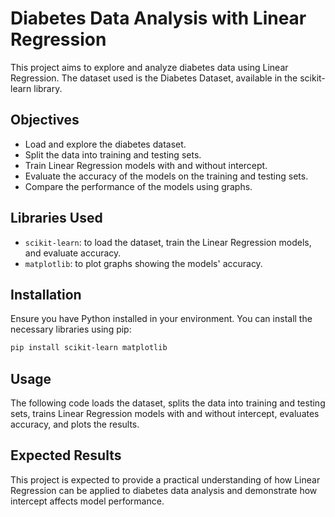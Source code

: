 # Diabetes Data Analysis with Linear Regression

This project aims to explore and analyze diabetes data using Linear Regression. The dataset used is the Diabetes Dataset, available in the scikit-learn library.

## Objectives

- Load and explore the diabetes dataset.
- Split the data into training and testing sets.
- Train Linear Regression models with and without intercept.
- Evaluate the accuracy of the models on the training and testing sets.
- Compare the performance of the models using graphs.
  
## Libraries Used

- `scikit-learn`: to load the dataset, train the Linear Regression models, and evaluate accuracy.
- `matplotlib`: to plot graphs showing the models' accuracy.
  
## Installation

Ensure you have Python installed in your environment. You can install the necessary libraries using pip:
```bash
pip install scikit-learn matplotlib
```
## Usage

The following code loads the dataset, splits the data into training and testing sets, trains Linear Regression models with and without intercept, evaluates accuracy, and plots the results.

## Expected Results

This project is expected to provide a practical understanding of how Linear Regression can be applied to diabetes data analysis and demonstrate how intercept affects model performance.
